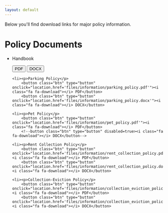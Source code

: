 ```yaml
---
layout: default
---
```

Below you'll find download links for major policy information.


# Policy Documents

<ul class="downloads">
	<li><p>Handbook</p>
		<button class="btn" type="button" onclick="location.href='files/information/handbook.pdf'"><i class="fa fa-download"></i> PDF</button>
		<button class="btn" type="button" onclick="location.href='files/information/handbook.docx'"><i class="fa fa-download"></i> DOCX</button>

	<li><p>Parking Policy</p>
		<button class="btn" type="button" onclick="location.href='files/information/parking_policy.pdf'"><i class="fa fa-download"></i> PDF</button>
		<button class="btn" type="button" onclick="location.href='files/information/parking_policy.docx'"><i class="fa fa-download"></i> DOCX</button>
	
	<li><p>Pet Policy</p>
		<button class="btn" type="button" onclick="location.href='files/information/pet_policy.pdf'"><i class="fa fa-download"></i> PDF</button>
		<!--button class="btn" type="button" disabled=true><i class="fa fa-download"></i> DOCX</button-->
		
	<li><p>Rent Collection Policy</p>
		<button class="btn" type="button" onclick="location.href='files/information/rent_collection_policy.pdf'"><i class="fa fa-download"></i> PDF</button>
		<button class="btn" type="button" onclick="location.href='files/information/rent_collection_policy.docx'"><i class="fa fa-download"></i> DOCX</button>
	
	<li><p>Collection-Eviction Policy</p>
		<button class="btn" type="button" onclick="location.href='files/information/collection_eviction_policy.pdf'"><i class="fa fa-download"></i> PDF</button>
		<button class="btn" type="button" onclick="location.href='files/information/collection_eviction_policy.docx'"><i class="fa fa-download"></i> DOCX</button>
